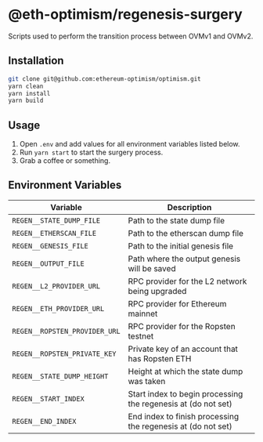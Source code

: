 # @eth-optimism/regenesis-surgery

Scripts used to perform the transition process between OVMv1 and OVMv2.

## Installation

```sh
git clone git@github.com:ethereum-optimism/optimism.git
yarn clean
yarn install
yarn build
```

## Usage

1. Open `.env` and add values for all environment variables listed below.
2. Run `yarn start` to start the surgery process.
3. Grab a coffee or something.

## Environment Variables

| Variable                      | Description                                                   |
| ----------------------------- | --------------------------------------------------------------|
| `REGEN__STATE_DUMP_FILE`      | Path to the state dump file                                   |
| `REGEN__ETHERSCAN_FILE`       | Path to the etherscan dump file                               |
| `REGEN__GENESIS_FILE`         | Path to the initial genesis file                              |
| `REGEN__OUTPUT_FILE`          | Path where the output genesis will be saved                   |
| `REGEN__L2_PROVIDER_URL`      | RPC provider for the L2 network being upgraded                |
| `REGEN__ETH_PROVIDER_URL`     | RPC provider for Ethereum mainnet                             |
| `REGEN__ROPSTEN_PROVIDER_URL` | RPC provider for the Ropsten testnet                          |
| `REGEN__ROPSTEN_PRIVATE_KEY`  | Private key of an account that has Ropsten ETH                |
| `REGEN__STATE_DUMP_HEIGHT`    | Height at which the state dump was taken                      |
| `REGEN__START_INDEX`          | Start index to begin processing the regenesis at (do not set) |
| `REGEN__END_INDEX`            | End index to finish processing the regenesis at (do not set)  |
